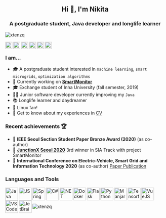 <h2 align="center">Hi 👋, I'm Nikita</h2>
<h3 align="center">A postgraduate student, Java developer and longlife learner</h3>

<p align="left"> <img src="https://komarev.com/ghpvc/?username=xtenzq&label=Profile%20views&color=0e75b6&style=flat" alt="xtenzq" /> </p>

<a href="https://twitter.com/xtenzq" target="blank"><img align="left" src="https://cdn.jsdelivr.net/npm/simple-icons@3.0.1/icons/twitter.svg" alt="xtenzq" width="22px" /></a>
<a href="https://linkedin.com/in/xtenzq" target="blank"><img align="left" src="https://cdn.jsdelivr.net/npm/simple-icons@3.0.1/icons/linkedin.svg" alt="xtenzq" width="22px" /></a>
  <a href="https://t.me/n_rusetskii">
  <img align="left" alt="Nikita's Telegram" width="22px" src="https://cdn.jsdelivr.net/npm/simple-icons@v3/icons/telegram.svg" />
</a>
<a href="https://fb.com/xtenzq" target="blank"><img align="left" src="https://cdn.jsdelivr.net/npm/simple-icons@3.0.1/icons/facebook.svg" alt="xtenzq" width="22px" /></a>
<a href="https://instagram.com/xtenzq" target="blank"><img align="left" src="https://cdn.jsdelivr.net/npm/simple-icons@3.0.1/icons/instagram.svg" alt="xtenzq" width="22px" /></a>
<a href="https://www.leetcode.com/xtenzq" target="blank"><img align="left" src="https://cdn.jsdelivr.net/npm/simple-icons@3.0.1/icons/leetcode.svg" alt="xtenzq" width="22px" /></a>
<br />
### I am...
* 🎓 A postgraduate student interested in `machine learning`, `smart microgrids`, `optimization algorithms`
* 🔭 Currently working on **[SmartMonitor](https://github.com/xtenzQ/JunctionX-Seoul-2020)**
* 🎓 Exchange student of Inha University (fall semester, 2019)
* 👨‍💻 Junior software developer currently improving my `Java`
* 📚 Longlife learner and daydreamer
* 🐧 Linux fan! 
* 📄 Get to know about my experiences in [CV](https://cv.rusetskii.dev/)

### Recent achievements 🏆

* 🥉 **IEEE Seoul Section Student Paper Bronze Award (2020)** (as co-author)
* 🥉 **[JunctionX Seoul 2020](https://app.hackjunction.com/events/junctionx-seoul)** 3rd winner in SIA Track with project SmartMonitor
* 📃 **International Conference on Electric-Vehicle, Smart Grid and Information Technology 2020** (as co-author) [Paper Publication](https://www.researchgate.net/publication/344287197_Optimal_Distributed_Generation_Selection_Using_Particle_Swarm_Optimization)

### Languages and Tools

<img align="left" src="https://simpleicons.org/icons/java.svg" alt="Java" height="40px" />
<img align="left" src="https://simpleicons.org/icons/javascript.svg" alt="JS" height="40px" />
<img align="left" src="https://simpleicons.org/icons/spring.svg" alt="Spring" height="40px" />
<img align="left" src="https://simpleicons.org/icons/csharp.svg" alt="C#" height="40px" />
<img align="left" src="https://simpleicons.org/icons/dot-net.svg" alt="NET" height="40px" />
<img align="left" src="https://simpleicons.org/icons/docker.svg" alt="Docker" height="40px" />
<img align="left" src="https://simpleicons.org/icons/flask.svg" alt="Flask" height="40px" />
<img align="left" src="https://simpleicons.org/icons/python.svg" alt="Python" height="40px" />
<img align="left" src="https://simpleicons.org/icons/manjaro.svg" alt="Manjaro" height="40px" />
<img align="left" src="https://simpleicons.org/icons/tensorflow.svg" alt="Tensorflow" height="40px" />
<img align="left" src="https://simpleicons.org/icons/vue-dot-js.svg" alt="VueJS" height="40px" />
<img align="left" src="https://simpleicons.org/icons/visualstudiocode.svg" alt="VSCode" height="40px" />
<img align="left" src="https://simpleicons.org/icons/jetbrains.svg" alt="JetBrains Tools" height="40px" />
<br />
<br />
<br />
<img align="center" src="https://github-readme-stats.vercel.app/api?username=xtenzq&show_icons=true&locale=en&line_height=27" alt="xtenzq" />
